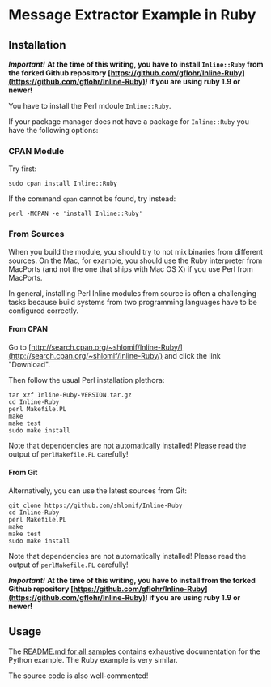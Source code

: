 # Message Extractor Example in Ruby

## Installation

***Important!*** **At the time of this writing, you have to install `Inline::Ruby`
from the forked Github repository
[https://github.com/gflohr/Inline-Ruby](https://github.com/gflohr/Inline-Ruby)!
if you are using ruby 1.9 or newer!**

You have to install the Perl mdoule `Inline::Ruby`.

If your package manager does not have a package for `Inline::Ruby` you
have the following options:

### CPAN Module

Try first:

```
sudo cpan install Inline::Ruby
```

If the command `cpan` cannot be found, try instead:

```
perl -MCPAN -e 'install Inline::Ruby'
```

### From Sources

When you build the module, you should try to not mix binaries from
different sources.  On the Mac, for example, you should use the
Ruby interpreter from MacPorts (and not the one that ships with Mac OS X)
if you use Perl from MacPorts.

In general, installing Perl Inline modules from source is often a
challenging tasks because build systems from two programming languages
have to be configured correctly.

#### From CPAN

Go to [http://search.cpan.org/~shlomif/Inline-Ruby/](http://search.cpan.org/~shlomif/Inline-Ruby/)
and click the link "Download".

Then follow the usual Perl installation plethora:

```
tar xzf Inline-Ruby-VERSION.tar.gz
cd Inline-Ruby
perl Makefile.PL
make
make test
sudo make install
```

Note that dependencies are not automatically installed! Please read
the output of ```perlMakefile.PL``` carefully!

#### From Git

Alternatively, you can use the latest sources from Git:

```
git clone https://github.com/shlomif/Inline-Ruby
cd Inline-Ruby
perl Makefile.PL
make
make test
sudo make install
```

Note that dependencies are not automatically installed! Please read
the output of ```perlMakefile.PL``` carefully!

***Important!*** **At the time of this writing, you have to install 
from the forked Github repository
[https://github.com/gflohr/Inline-Ruby](https://github.com/gflohr/Inline-Ruby)!
if you are using ruby 1.9 or newer!**

## Usage

The [README.md for all samples](../README.md) contains exhaustive
documentation for the Python example.  The Ruby example is very
similar.

The source code is also well-commented!